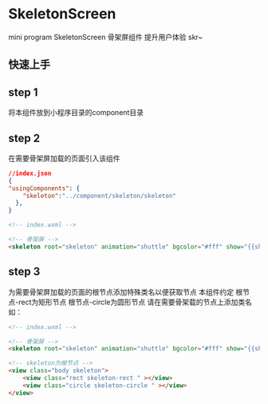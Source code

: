 # SkeletonScreen
mini program SkeletonScreen
骨架屏组件 提升用户体验 skr~

## 快速上手
## step 1
将本组件放到小程序目录的component目录
## step 2
在需要骨架屏加载的页面引入该组件

```json
//index.json
{
"usingComponents": {
    "skeleton":"../component/skeleton/skeleton"
  },
}
```

```html
<!-- index.wxml -->

<!-- 骨架屏 -->
<skeleton root="skeleton" animation="shuttle" bgcolor="#fff" show="{{showSkeleton}}"></skeleton>
```
## step 3
为需要骨架屏加载的页面的根节点添加特殊类名以便获取节点
本组件约定  根节点-rect为矩形节点  根节点-circle为圆形节点
请在需要骨架载的节点上添加类名 如：

```html
<!-- index.wxml -->

<!-- 骨架屏 -->
<skeleton root="skeleton" animation="shuttle" bgcolor="#fff" show="{{showSkeleton}}"></skeleton>

<!-- skeleton为根节点 -->
<view class="body skeleton">
    <view class="rect skeleton-rect " ></view>
    <view class="circle skeleton-circle " ></view>
</view>
```

